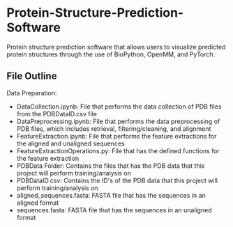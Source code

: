 # Protein-Structure-Prediction-Software

Protein structure prediction software that allows users to visualize predicted protein structures through the use of BioPython, OpenMM, and PyTorch.

## File Outline

Data Preparation:

- DataCollection.ipynb: File that performs the data collection of PDB files from the PDBDataID.csv file
- DataPreprocessing.ipynb: File that performs the data preprocessing of PDB files, which includes retrieval, filtering/cleaning, and alignment
- FeatureExtraction.ipynb: File that performs the feature extractions for the aligned and unaligned sequences
- FeatureExtractionOperations.py: File that has the defined functions for the feature extraction
- PDBData Folder: Contains the files that has the PDB data that this project will perform training/analysis on
- PDBDataID.csv: Contains the ID's of the PDB data that this project will perform training/analysis on
- aligned_sequences.fasta: FASTA file that has the sequences in an aligned format
- sequences.fasta: FASTA file that has the sequences in an unaligned format
